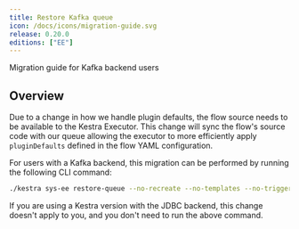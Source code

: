 ```yaml
---
title: Restore Kafka queue
icon: /docs/icons/migration-guide.svg
release: 0.20.0
editions: ["EE"]
---
```


Migration guide for Kafka backend users

## Overview

Due to a change in how we handle plugin defaults, the flow source needs to be available to the Kestra Executor. This change will sync the flow's source code with our queue allowing the executor to more efficiently apply `pluginDefaults` defined in the flow YAML configuration.

For users with a Kafka backend, this migration can be performed by running the following CLI command:
```bash
./kestra sys-ee restore-queue --no-recreate --no-templates --no-triggers --no-namespaces --no-tenants
```

If you are using a Kestra version with the JDBC backend, this change doesn't apply to you, and you don't need to run the above command.
